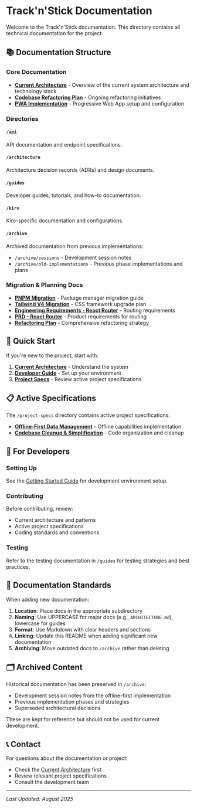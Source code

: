 # Track'n'Stick Documentation

Welcome to the Track'n'Stick documentation. This directory contains all
technical documentation for the project.

## 📚 Documentation Structure

### Core Documentation

- **[Current Architecture](./CURRENT_ARCHITECTURE.md)** - Overview of the
  current system architecture and technology stack
- **[Codebase Refactoring Plan](./CODEBASE_REFACTORING_PLAN.md)** - Ongoing
  refactoring initiatives
- **[PWA Implementation](./PWA_IMPLEMENTATION.md)** - Progressive Web App setup
  and configuration

### Directories

#### `/api`

API documentation and endpoint specifications.

#### `/architecture`

Architecture decision records (ADRs) and design documents.

#### `/guides`

Developer guides, tutorials, and how-to documentation.

#### `/kiro`

Kiro-specific documentation and configurations.

#### `/archive`

Archived documentation from previous implementations:

- `/archive/sessions` - Development session notes
- `/archive/old-implementations` - Previous phase implementations and plans

### Migration & Planning Docs

- **[PNPM Migration](./PNPM_MIGRATION.md)** - Package manager migration guide
- **[Tailwind V4 Migration](./TAILWIND_V4_MIGRATION.md)** - CSS framework
  upgrade plan
- **[Engineering Requirements - React Router](./ENGINEERING_REQUIREMENTS-React-Router.md)** -
  Routing requirements
- **[PRD - React Router](./PRD-React-Router.md)** - Product requirements for
  routing
- **[Refactoring Plan](./REFACTORING_PLAN.md)** - Comprehensive refactoring
  strategy

## 🚀 Quick Start

If you're new to the project, start with:

1. **[Current Architecture](./CURRENT_ARCHITECTURE.md)** - Understand the system
2. **[Developer Guide](./guides/getting-started.md)** - Set up your environment
3. **[Project Specs](../project-specs/)** - Review active project specifications

## 📋 Active Specifications

The `/project-specs` directory contains active project specifications:

- **[Offline-First Data Management](../project-specs/offline-first-data-management/)** -
  Offline capabilities implementation
- **[Codebase Cleanup & Simplification](../project-specs/codebase-cleanup-simplification/)** -
  Code organization and cleanup

## 🔧 For Developers

### Setting Up

See the [Getting Started Guide](./guides/getting-started.md) for development
environment setup.

### Contributing

Before contributing, review:

- Current architecture and patterns
- Active project specifications
- Coding standards and conventions

### Testing

Refer to the testing documentation in `/guides` for testing strategies and best
practices.

## 📝 Documentation Standards

When adding new documentation:

1. **Location**: Place docs in the appropriate subdirectory
2. **Naming**: Use UPPERCASE for major docs (e.g., `ARCHITECTURE.md`), lowercase
   for guides
3. **Format**: Use Markdown with clear headers and sections
4. **Linking**: Update this README when adding significant new documentation
5. **Archiving**: Move outdated docs to `/archive` rather than deleting

## 🗂 Archived Content

Historical documentation has been preserved in `/archive`:

- Development session notes from the offline-first implementation
- Previous implementation phases and strategies
- Superseded architectural decisions

These are kept for reference but should not be used for current development.

## 📞 Contact

For questions about the documentation or project:

- Check the [Current Architecture](./CURRENT_ARCHITECTURE.md) first
- Review relevant project specifications
- Consult the development team

---

_Last Updated: August 2025_
